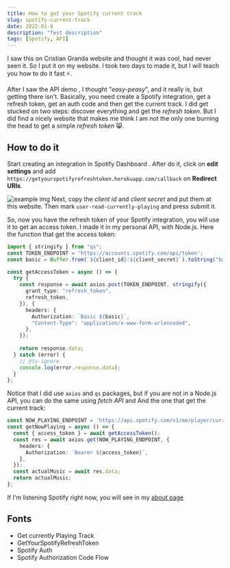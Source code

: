 ```yaml
---
title: How to get your Spotify current track
slug: spotify-current-track
date: 2022-01-8
description: "Test description"
tags: [Spotify, API]
---
```


<script lang="ts">
  import Link from '../components/Base/AppLink.svelte';
</script>

I saw this on <Link to="https://cristianbgp.com/">Cristian Granda</Link> website and thought it was cool, had never seen it. So I put it on my website. I took two days to made it, but I will teach you how to do it fast ⚡.

After I saw the <Link to="https://developer.spotify.com/console/get-users-currently-playing-track/?market=&additional_types=">API demo</Link> , I thought "*easy-peasy*", and it really is, but getting there isn't. Basically, you need create a Spotify integration, get a refresh token, get an auth code and then get the current track. I did get stucked on two steps: discover everything and get the *refresh token*. But I did find a <Link to="https://getyourspotifyrefreshtoken.herokuapp.com/">nicely website</Link> that makes me think I am not the only one burning the head to get a simple *refresh token* 😸.

## How to do it

Start creating an integration in <Link to="https://developer.spotify.com/dashboard/">Spotify Dashboard</Link>
. After do it, click on **edit settings** and add `https://getyourspotifyrefreshtoken.herokuapp.com/callback` on **Redirect URIs**.

![example img](https://ik.imagekit.io/passoca/teste.jpg?updatedAt=1641748037446)
Next, copy the *client id* and *client secret* and put them at <Link to="https://getyourspotifyrefreshtoken.herokuapp.com/">this</Link> website. Then mark `user-read-currently-playing` and press submit it.

So, now you have the refresh token of your Spotify integration, you will use it to get an access token. I made it in my personal API, with Node.js. Here the function that get the access token: 

```typescript
import { stringify } from "qs";
const TOKEN_ENDPOINT = 'https://accounts.spotify.com/api/token';
const basic = Buffer.from(`${client_id}:${client_secret}`).toString("base64");

const getAccessToken = async () => {
  try {
    const response = await axios.post(TOKEN_ENDPOINT, stringify({
      grant_type: "refresh_token",
      refresh_token,
    }), {
      headers: {
        Authorization: `Basic ${basic}`,
        "Content-Type": "application/x-www-form-urlencoded",
      },
    });
    
    return response.data;
  } catch (error) {
    // @ts-ignore
    console.log(error.response.data); 
  }
};
```
Notice that I did use `axios` and `qs` packages, but if you are not in a Node.js API, you can do the same using *fetch API* and 
And the one that get the current track: 
```ts
const NOW_PLAYING_ENDPOINT = 'https://api.spotify.com/v1/me/player/currently-playing?market=ES';
const getNowPlaying = async () => {
  const { access_token } = await getAccessToken();
  const res = await axios.get(NOW_PLAYING_ENDPOINT, {
    headers: {
      Authorization: `Bearer ${access_token}`,
    },
  });
  const actualMusic = await res.data;
  return actualMusic;
};
```

If I'm listening Spotify right now, you will see in my [about page](../about)


## Fonts

<ul class="fonts">
  <li>
    <Link to="https://developer.spotify.com/console/get-users-currently-playing-track/?market=&additional_types="> 
      Get currently Playing Track
    </Link>
  </li>
  <li>
    <Link to="https://getyourspotifyrefreshtoken.herokuapp.com/"> 
      GetYourSpotifyRefreshToken
    </Link>
  </li>
  <li>
    <Link to="https://developer.spotify.com/documentation/general/guides/authorization/"> 
      Spotify Auth
    </Link>
  </li>
  <li>
    <Link to="https://developer.spotify.com/documentation/general/guides/authorization/code-flow/"> 
      Spotify Authorization Code Flow
    </Link>
  </li>
</ul>
